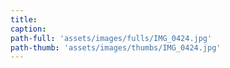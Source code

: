 ```yaml
---
title:
caption:
path-full: 'assets/images/fulls/IMG_0424.jpg'
path-thumb: 'assets/images/thumbs/IMG_0424.jpg'
---
```

